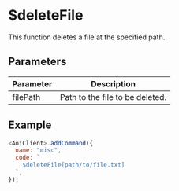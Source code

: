 # $deleteFile

This function deletes a file at the specified path.

## Parameters

| Parameter | Description                     |
| --------- | ------------------------------- |
| filePath  | Path to the file to be deleted. |

## Example

```js
<AoiClient>.addCommand({
  name: "misc",
  code: `
    $deleteFile[path/to/file.txt]
  `,
});
```
